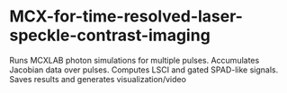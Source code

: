 # MCX-for-time-resolved-laser-speckle-contrast-imaging
Runs MCXLAB photon simulations for multiple pulses. Accumulates Jacobian data over pulses. Computes LSCI and gated SPAD-like signals. Saves results and generates visualization/video
